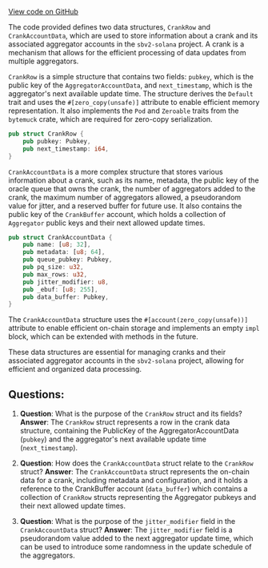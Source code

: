 [View code on GitHub](https://github.com/switchboard-xyz/sbv2-solana/blob/master/rust/switchboard-v2/src/crank.rs)

The code provided defines two data structures, `CrankRow` and `CrankAccountData`, which are used to store information about a crank and its associated aggregator accounts in the `sbv2-solana` project. A crank is a mechanism that allows for the efficient processing of data updates from multiple aggregators.

`CrankRow` is a simple structure that contains two fields: `pubkey`, which is the public key of the `AggregatorAccountData`, and `next_timestamp`, which is the aggregator's next available update time. The structure derives the `Default` trait and uses the `#[zero_copy(unsafe)]` attribute to enable efficient memory representation. It also implements the `Pod` and `Zeroable` traits from the `bytemuck` crate, which are required for zero-copy serialization.

```rust
pub struct CrankRow {
    pub pubkey: Pubkey,
    pub next_timestamp: i64,
}
```

`CrankAccountData` is a more complex structure that stores various information about a crank, such as its name, metadata, the public key of the oracle queue that owns the crank, the number of aggregators added to the crank, the maximum number of aggregators allowed, a pseudorandom value for jitter, and a reserved buffer for future use. It also contains the public key of the `CrankBuffer` account, which holds a collection of `Aggregator` public keys and their next allowed update times.

```rust
pub struct CrankAccountData {
    pub name: [u8; 32],
    pub metadata: [u8; 64],
    pub queue_pubkey: Pubkey,
    pub pq_size: u32,
    pub max_rows: u32,
    pub jitter_modifier: u8,
    pub _ebuf: [u8; 255],
    pub data_buffer: Pubkey,
}
```

The `CrankAccountData` structure uses the `#[account(zero_copy(unsafe))]` attribute to enable efficient on-chain storage and implements an empty `impl` block, which can be extended with methods in the future.

These data structures are essential for managing cranks and their associated aggregator accounts in the `sbv2-solana` project, allowing for efficient and organized data processing.
## Questions: 
 1. **Question**: What is the purpose of the `CrankRow` struct and its fields?
   **Answer**: The `CrankRow` struct represents a row in the crank data structure, containing the PublicKey of the AggregatorAccountData (`pubkey`) and the aggregator's next available update time (`next_timestamp`).

2. **Question**: How does the `CrankAccountData` struct relate to the `CrankRow` struct?
   **Answer**: The `CrankAccountData` struct represents the on-chain data for a crank, including metadata and configuration, and it holds a reference to the CrankBuffer account (`data_buffer`) which contains a collection of `CrankRow` structs representing the Aggregator pubkeys and their next allowed update times.

3. **Question**: What is the purpose of the `jitter_modifier` field in the `CrankAccountData` struct?
   **Answer**: The `jitter_modifier` field is a pseudorandom value added to the next aggregator update time, which can be used to introduce some randomness in the update schedule of the aggregators.